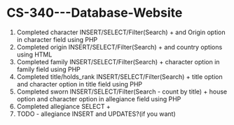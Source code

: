 # CS-340---Database-Website
1. Completed character INSERT/SELECT/Filter(Search) + and Origin option in character field using PHP 
3. Completed origin INSERT/SELECT/Filter(Search) + and country options using HTML
4. Completed family INSERT/SELECT/Filter(Search) + character option in family field using PHP
5. Completed title/holds_rank INSERT/SELECT/Filter(Search) + title option and character option in title field using PHP
6. Completed sworn INSERT/SELECT/Filter(Search - count by title) + house option and character option in allegiance field using PHP
7. Completed allegiance SELECT +
8. TODO - allegiance INSERT and UPDATES?(if you want)

